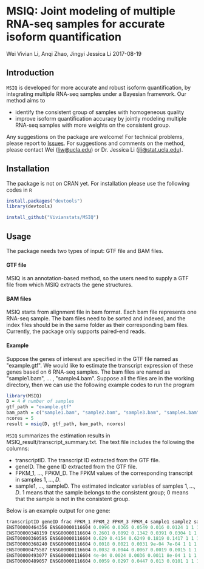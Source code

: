 MSIQ: Joint modeling of multiple RNA-seq samples for accurate isoform quantification
================
Wei Vivian Li, Anqi Zhao, Jingyi Jessica Li
2017-08-19

<!-- README.md is generated from README.Rmd. Please edit that file -->
Introduction
------------

`MSIQ` is developed for more accurate and robust isoform quantification, by integrating multiple RNA-seq samples under a Bayesian framework. Our method aims to

-   identify the consistent group of samples with homogeneous quality
-   improve isoform quantification accuracy by jointly modeling multiple RNA-seq samples with more weights on the consistent group.

Any suggestions on the package are welcome! For technical problems, please report to [Issues](https://github.com/Vivianstats/MSIQ/issues). For suggestions and comments on the method, please contact Wei (<liw@ucla.edu>) or Dr. Jessica Li (<jli@stat.ucla.edu>).

Installation
------------

The package is not on CRAN yet. For installation please use the following codes in `R`

``` r
install.packages("devtools")
library(devtools)

install_github("Vivianstats/MSIQ")
```

Usage
-----

The package needs two types of input: GTF file and BAM files.

#### GTF file

MSIQ is an annotation-based method, so the users need to supply a GTF file from which MSIQ extracts the gene structures.

#### BAM files

MSIQ starts from alignment file in bam format. Each bam file represents one RNA-seq sample. The bam files need to be sorted and indexed, and the index files should be in the same folder as their corresponding bam files. Currently, the package only supports paired-end reads.

#### Example

Suppose the genes of interest are specified in the GTF file named as "example.gtf". We would like to estimate the transcript expression of these genes based on 6 RNA-seq samples. The bam files are named as "sample1.bam", ... , "sample4.bam". Suppose all the files are in the working directory, then we can use the following example codes to run the program

``` r
library(MSIQ)
D = 4 # number of samples
gtf_path = "example.gtf"
bam_path = c("sample1.bam", "sample2.bam", "sample3.bam", "sample4.bam")
ncores = 5
result = msiq(D, gtf_path, bam_path, ncores)
```

`MSIQ` summarizes the estimation results in MSIQ\_result/transcript\_summary.txt. The text file includes the following the columns:

-   transcriptID. The transcript ID extracted from the GTF file.
-   geneID. The gene ID extracted from the GTF file.
-   FPKM\_1, ..., FPKM\_D. The FPKM values of the corresponding transcript in samples 1, ..., *D*.
-   sample1, ..., sampleD. The estimated indicator variables of samples 1, ..., *D*. 1 means that the sample belongs to the consistent group; 0 means that the sample is not in the consistent group.

Below is an example output for one gene:

``` r
transcriptID geneID frac FPKM_1 FPKM_2 FPKM_3 FPKM_4 sample1 sample2 sample3 sample4
ENST00000464356 ENSG00000116604 0.0996 0.0365 0.0549 0.016 0.0124 1 1 1 0
ENST00000348159 ENSG00000116604 0.2601 0.0892 0.1342 0.0391 0.0304 1 1 1 0
ENST00000360595 ENSG00000116604 0.629 0.4154 0.6249 0.1819 0.1417 1 1 1 0
ENST00000368240 ENSG00000116604 0.0018 0.0021 0.0031 9e-04 7e-04 1 1 1 0
ENST00000475587 ENSG00000116604 0.0032 0.0044 0.0067 0.0019 0.0015 1 1 1 0
ENST00000493077 ENSG00000116604 4e-04 0.0024 0.0036 0.0011 8e-04 1 1 1 0
ENST00000489057 ENSG00000116604 0.0059 0.0297 0.0447 0.013 0.0101 1 1 1 0
```
